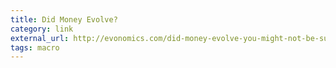 ```yaml
---
title: Did Money Evolve?
category: link
external_url: http://evonomics.com/did-money-evolve-you-might-not-be-surprised/
tags: macro
---
```

